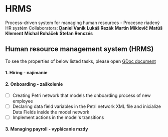 # HRMS
Process-driven system for managing human resources - Procesne riadený HR systém
Collaborators:
   __Daniel Vaník__
   __Lukáš Rezák__
   __Martin Miklovič__
   __Matúš Klement__
   __Michal Roháček__
   __Štefan Renczés__
## Human resource management system (HRMS)
To see the properties of below listed tasks, please open [GDoc document](https://docs.google.com/document/d/14yub62YSiGZCpk55JmFUyoD_oSZPqhp3zNHsHkR1veI/edit#)
#### 1. Hiring - najímanie
#### 2. Onboarding - zaškolenie
   - [ ] Creating Petri network that models the onboarding process of new employee
   - [ ] Declaring data field variables in the Petri network XML file and inicialize 
         Data Fields inside the model network
   - [ ] Implement actions in the model's transitions
#### 3. Managing payroll - vyplácanie mzdy
